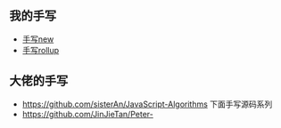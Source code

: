 ## 我的手写
- [手写new](./01.new/README.md)
- [手写rollup](./16.myrollup/README.md)
## 大佬的手写
- https://github.com/sisterAn/JavaScript-Algorithms 下面手写源码系列
- https://github.com/JinJieTan/Peter-